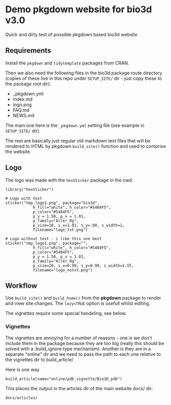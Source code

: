 # Demo pkgdown website for bio3d v3.0

Quick and dirty test of possible pkgdown based bio3d website

## Requirements
Install the `pkgdown` and `tidytemplate` packages from CRAN.

Then we also need the following files in the bio3d package route directory (copies of these live in this repo under `SETUP_SITE/` dir - just copy these to the package root dir):
- _pkgdown.yml  
- index.md  
- logo.png
- FAQ.md  
- NEWS.md 

The main one here is the `_pkgdown.yml`   setting file (see example in `SETUP_SITE/` dir).

The rest are basically just regular old markdown text files that will be rendered to HTML by pkgdown `build_site()` function and used to comprise the website.

## Logo
The logo was made with the `hexSticker` package in the cwd:

```
library("hexSticker")

# Logo with text
sticker("tmp_logo1.png", package="bio3d",
			h_fill="white", h_color="#5484F5",
			p_color="#5484F5",
			p_y = 1.50, p_x = 1.01,
			p_family="Aller_Rg",
			p_size=10, s_x=1.01, s_y=.80, s_width=1,
			filename="logo_txt.png")

# Logo without text - i like this one best
sticker("tmp_logo1.png", package="",
			h_fill="white", h_color="#5484F5",
			p_color="#5484F5",
			p_y = 1.50, p_x = 1.01,
			p_family="Aller_Rg",
			p_size=10, s_x=0.99, s_y=0.99, s_width=1.15,
			filename="logo_notxt.png")
```

## Workflow
Use `build_site()` and `build_home()` from the **pkgdown** package to render and view site changes. The `lazy=TRUE` option is usefull whilst editing.

The vignettes require some special handeling, see below.

### Vignettes
The vignettes are annoying for a number of reasons - one is we don't include them in the package because they are too big (really this should be solved with a .build_ignore type mechanism). Another is they are in a separate "online" dir and we need to pass the path to each one relative to the vignettes dir to build_article/

Here is one way

```
build_article(name="online/pdb_vignette/Bio3D_pdb")
```

This places the output in the articles dir of the main website docs/ dir:

```
docs/articles/
```





